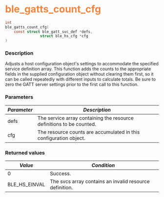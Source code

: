 ## <font color="#F2853F" style="font-size:24pt">ble\_gatts\_count\_cfg</font>

```c
int
ble_gatts_count_cfg(
    const struct ble_gatt_svc_def *defs,
                struct ble_hs_cfg *cfg
)
```

### Description

Adjusts a host configuration object's settings to accommodate the specified service definition array.  This function adds the counts to the appropriate fields in the supplied configuration object without clearing them first, so it can be called repeatedly with different inputs to calculate totals.  Be sure to zero the GATT server settings prior to the first call to this function.

### Parameters

| *Parameter* | *Description* |
|-------------|---------------|
| defs | The service array containing the resource definitions to be counted. |
| cfg | The resource counts are accumulated in this configuration object. |

### Returned values

| *Value* | *Condition* |
|---------|-------------|
| 0 | Success. |
| BLE\_HS\_EINVAL | The svcs array contains an invalid resource definition. |
